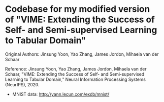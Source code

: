 # Codebase for my modified version of "VIME: Extending the Success of Self- and Semi-supervised Learning to Tabular Domain"

Original Authors: Jinsung Yoon, Yao Zhang, James Jordon, Mihaela van der Schaar

Reference: Jinsung Yoon, Yao Zhang, James Jordon, Mihaela van der Schaar, 
"VIME: Extending the Success of Self- and Semi-supervised Learning to Tabular Domain," 
Neural Information Processing Systems (NeurIPS), 2020.



-   MNIST data: http://yann.lecun.com/exdb/mnist/



